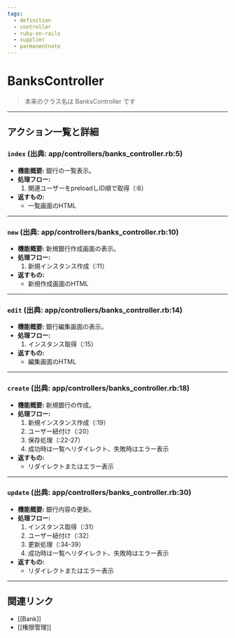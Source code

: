 ```yaml
---
tags:
  - definition
  - controller
  - ruby-on-rails
  - supplier
  - parmanentnote
---
```


# BanksController

> 本来のクラス名は BanksController です

---

## アクション一覧と詳細

### `index` (出典: app/controllers/banks_controller.rb:5)

* **機能概要:**
  銀行の一覧表示。
* **処理フロー:**
    1. 関連ユーザーをpreloadしID順で取得（:6）
* **返すもの:**
    - 一覧画面のHTML

---

### `new` (出典: app/controllers/banks_controller.rb:10)

* **機能概要:**
  新規銀行作成画面の表示。
* **処理フロー:**
    1. 新規インスタンス作成（:11）
* **返すもの:**
    - 新規作成画面のHTML

---

### `edit` (出典: app/controllers/banks_controller.rb:14)

* **機能概要:**
  銀行編集画面の表示。
* **処理フロー:**
    1. インスタンス取得（:15）
* **返すもの:**
    - 編集画面のHTML

---

### `create` (出典: app/controllers/banks_controller.rb:18)

* **機能概要:**
  新規銀行の作成。
* **処理フロー:**
    1. 新規インスタンス作成（:19）
    2. ユーザー紐付け（:20）
    3. 保存処理（:22-27）
    4. 成功時は一覧へリダイレクト、失敗時はエラー表示
* **返すもの:**
    - リダイレクトまたはエラー表示

---

### `update` (出典: app/controllers/banks_controller.rb:30)

* **機能概要:**
  銀行内容の更新。
* **処理フロー:**
    1. インスタンス取得（:31）
    2. ユーザー紐付け（:32）
    3. 更新処理（:34-39）
    4. 成功時は一覧へリダイレクト、失敗時はエラー表示
* **返すもの:**
    - リダイレクトまたはエラー表示

---

## 関連リンク
- [[Bank]]
- [[権限管理]] 
